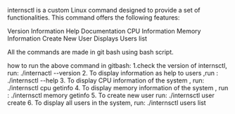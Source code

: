 internsctl is a custom Linux command designed to provide a set of functionalities. This command offers the following features:

Version Information
Help Documentation
CPU Information
Memory Information
Create New User
Displays Users list 

All the commands are made in git bash using bash script.

how to run the above command in gitbash:
1.check the version of internsctl, run:  ./internactl --version
2. To display information as help to users ,run : ./internsctl --help
3. To display CPU information of the system , run: ./internsctl cpu getinfo
4. To display memory information of the system , run : ./internsctl memory getinfo
5. To create new user run: ./internsctl user create <username>
6. To display all users in the system, run: ./internsctl users list
